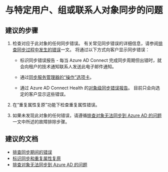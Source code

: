<properties
    pageTitle="Synchronization issue with specific user, group or contact object"
    description="与特定用户、组或联系人对象同步的问题"
    service="microsoft.aad"
    resource="Microsoft_AAD_IAM"
    authors="cychua"
    displayOrder="221"
    selfHelpType="resource"
    supportTopicIds=""
    resourceTags="userandgroups_overview, userandgroups_user, userandgroups_group, directory_overview, directory_ad_connect"
    productPesIds=""
    cloudEnvironments="public"
/>


# <a name="synchronization-issue-with-specific-user-group-or-contact-object"></a>与特定用户、组或联系人对象同步的问题

## <a name="recommended-steps"></a>**建议的步骤**
1. 检查对应于此对象的任何同步错误。 有关常见同步错误的详细信息，请参阅[排查同步过程中发生的错误](https://docs.microsoft.com/azure/active-directory/connect/active-directory-aadconnect-troubleshoot-sync-errors)一文。 将通过以下方式向客户显示同步错误：

    * 标识同步错误报告 - 每当 Azure AD Connect 完成同步周期但出错时，就会向租户的技术通知联系人发送此电子邮件通知。
    
    * 通过[同步服务管理器的“操作”选项卡](https://docs.microsoft.com/azure/active-directory/connect/active-directory-aadconnectsync-service-manager-ui-operations)。

    * 通过 Azure AD Connect Health 的[对象级同步错误报告](https://docs.microsoft.com/azure/active-directory/connect-health/active-directory-aadconnect-health-sync)。 目前只会向选定的客户显示这些错误。
    
2. 在“重复属性复原”功能下检查重复属性错误。[](https://docs.microsoft.com/azure/active-directory/connect/active-directory-aadconnectsyncservice-duplicate-attribute-resiliency)

3. 如果未发现此对象的任何错误，请遵循[排查对象无法同步到 Azure AD 的问题](https://docs.microsoft.com/azure/active-directory/connect/active-directory-aadconnectsync-troubleshoot-object-not-syncing)一文中所述的故障排除步骤。

## <a name="recommended-documents"></a>**建议的文档**
* [排查同步期间的错误](https://docs.microsoft.com/azure/active-directory/connect/active-directory-aadconnect-troubleshoot-sync-errors)  
* [标识同步和重复属性复原](https://docs.microsoft.com/azure/active-directory/connect/active-directory-aadconnectsyncservice-duplicate-attribute-resiliency)  
* [排查对象无法同步到 Azure AD 的问题](https://docs.microsoft.com/azure/active-directory/connect/active-directory-aadconnectsync-troubleshoot-object-not-syncing)  



